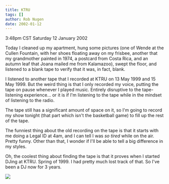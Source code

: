 ```yaml
---
title: KTRU
tags: []
author: Rob Nugen
date: 2002-01-12
---
```


<title></title>
<p class=date>3:48pm CST Saturday 12 January 2002</p>

<p>Today I cleaned up my apartment, hung some pictures (one of Wende
at the Cullen Fountain, with her shoes floating away on my frisbee,
another that my grandmother painted in 1974, a postcard from Costa
Rica, and an autumn leaf that Joana mailed me from Kalamazoo), swept
the floor, and listened to a blank tape to verify that it was, in
fact, blank.</p>

<p>I listened to another tape that I recorded at KTRU on 13 May 1999
and 15 May 1999.  But the weird thing is that I only recorded my
voice, putting the tape on pause whenever I played music.  Entirely
disruptive to the tape-listening experience... or it is if I'm
listening to the tape while in the mindset of listening to the
radio.</p>

<p>The tape still has a significant amount of space on it, so I'm
going to record my show tonight (that part which isn't the basketball
game) to fill up the rest of the tape.</p>

<p>The funniest thing about the old recording on the tape is that it
starts with me doing a Legal ID at 4am, and I can tell I was <em>so
tired</em> while on the air.  Pretty funny.  Other than that, I wonder
if I'll be able to tell a big difference in my styles.</p>

<p>Oh, the coolest thing about finding the tape is that it proves when
I started DJing at KTRU.  Spring of 1999.  I had pretty much lost
track of that.  So I've been a DJ now for 3 years.</p>

<p><img src='/images/rob/wL-ROB.gif'/></p>

